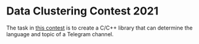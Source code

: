 # Data Clustering Contest 2021
The task in [this contest](https://contest.com/docs/dc2021-r1) is to create a C/C++ library that can determine the language and topic of a Telegram channel. 

